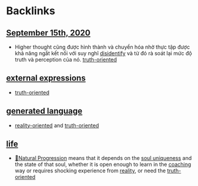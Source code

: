
# Backlinks
## [September 15th, 2020](<September 15th, 2020.md>)
- Higher thought cũng được hình thành và chuyển hóa nhờ thực tập được khả năng ngắt kết nối với suy nghĩ [disidentify](<disidentify.md>) và từ đó rà soát lại mức độ truth và perception của nó. [truth-oriented](<truth-oriented.md>)

## [external expressions](<external expressions.md>)
- [truth-oriented](<truth-oriented.md>)

## [generated language](<generated language.md>)
-  [reality-oriented](<reality-oriented.md>) and [truth-oriented](<truth-oriented.md>)

## [life](<life.md>)
- [🌱Natural Progression](<🌱Natural Progression.md>) means that it depends on the [soul uniqueness](<soul uniqueness.md>) and the state of that soul, whether it is open enough to learn in the [coaching](<coaching.md>) way or requires shocking experience from [reality](<reality.md>), or need the [truth-oriented](<truth-oriented.md>)

